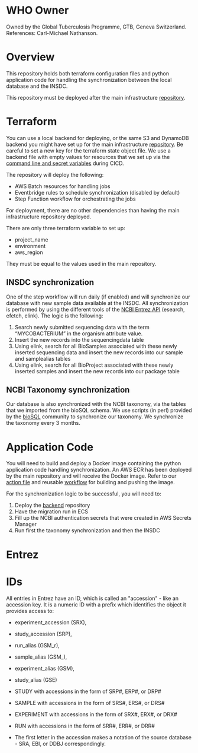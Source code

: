 # WHO Owner
Owned by the Global Tuberculosis Programme, GTB, Geneva Switzerland. References: Carl-Michael Nathanson.

# Overview
This repository holds both terraform configuration files and python application code for handling the synchronization between the local database and the INSDC. 

This repository must be deployed after the main infrastructure [repository](https://github.com/finddx/tbsequencing-infrastructure).

# Terraform 
You can use a local backend for deploying, or the same S3 and DynamoDB backend you might have set up for the main infrastructure [repository](https://github.com/finddx/tbsequencing-infrastructure). Be careful to set a new key for the terraform state object file. We use a backend file with empty values for resources that we set up via the [command line and secret variables](https://github.com/WorldHealthOrganization/tbsequencing-ncbi-sync/blob/main/.github/workflows/terraform-plan.yml) during CICD.

The repository will deploy the following:
- AWS Batch resources for handling jobs
- Eventbridge rules to schedule synchronization (disabled by default)
- Step Function workflow for orchestrating the jobs

For deployment, there are no other dependencies than having the main infrastructure repository deployed.

There are only three terraform variable to set up:
- project_name
- environment
- aws_region

They must be equal to the values used in the main repository.

## INSDC synchronization
One of the step workflow will run daily (if enabled) and will synchronize our database with new sample data available at the INSDC. All synchronization is performed by using the different tools of the [NCBI Entrez API](https://www.ncbi.nlm.nih.gov/books/NBK25501/) (esearch, efetch, elink). The logic is the following: 

1. Search newly submitted sequencing data with the term “MYCOBACTERIUM” in the organism attribute value.
2. Insert the new records into the sequencingdata table
3. Using elink, search for all BioSamples associated with these newly inserted sequencing data and insert the new records into our sample and samplealias tables
4. Using elink, search for all BioProject associated with these newly inserted samples and insert the new records into our package table


## NCBI Taxonomy synchronization

Our database is also synchronized with the NCBI taxonomy, via the tables that we imported from the bioSQL schema. We use scripts (in perl) provided by the [bioSQL](https://github.com/biosql/biosql) community to synchronize our taxonomy. We synchronize the taxonomy every 3 months.

# Application Code

You will need to build and deploy a Docker image containing the python application code handling synchronization. An AWS ECR has been deployed by the main repository and will receive the Docker image. Refer to our [action file](.github/workflows/push.yml) and reusable [workflow](https://github.com/finddx/seq-treat-tbkb-github-workflows/blob/main/.github/workflows/build_push.yml) for building and pushing the image.

For the synchronization logic to be successful, you will need to:

1. Deploy the [backend](https://github.com/finddx/tbsequencing-backend) repository
2. Have the migration run in ECS
3. Fill up the NCBI authentication secrets that were created in AWS Secrets Manager
4. Run first the taxonomy synchronization and then the INSDC 

# Entrez

# IDs

All entries in Entrez have an ID, which is called an "accession" - like an accession key.
It is a numeric ID with a prefix which identifies the object it provides access to:

- experiment_accession (SRX),
- study_accession (SRP),
- run_alias (GSM_r),
- sample_alias (GSM_),
- experiment_alias (GSM),
- study_alias (GSE)

- STUDY with accessions in the form of SRP#, ERP#, or DRP#
- SAMPLE with accessions in the form of SRS#, ERS#, or DRS#
- EXPERIMENT with accessions in the form of SRX#, ERX#, or DRX#
- RUN with accessions in the form of SRR#, ERR#, or DRR#
- The first letter in the accession makes a notation of the source database - SRA, EBI, or DDBJ correspondingly.
